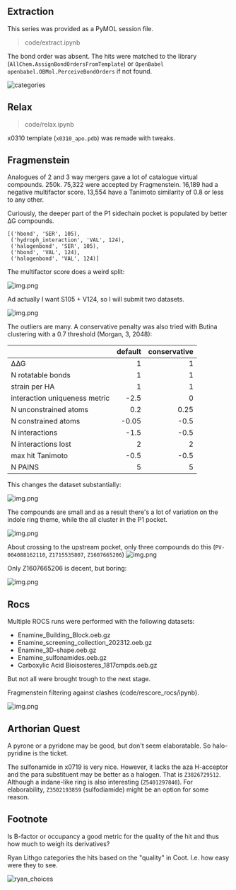 ## Extraction

This series was provided as a PyMOL session file.

> code/extract.ipynb

The bond order was absent. The hits were matched to the library (`AllChem.AssignBondOrdersFromTemplate`) 
or `OpenBabel openbabel.OBMol.PerceiveBondOrders` if not found.

![categories](images/categories.png)

## Relax

> code/relax.ipynb

x0310 template (`x0310_apo.pdb`) was remade with tweaks.

## Fragmenstein

Analogues of 2 and 3 way mergers gave a lot of catalogue virtual compounds. 250k.
75,322 were accepted by Fragmenstein.
16,189 had a negative multifactor score.
13,554 have a Tanimoto similarity of 0.8 or less to any other.

Curiously, the deeper part of the P1 sidechain pocket is populated by better ∆G compounds.

    [('hbond', 'SER', 105),
     ('hydroph_interaction', 'VAL', 124),
     ('halogenbond', 'SER', 105),
     ('hbond', 'VAL', 124),
     ('halogenbond', 'VAL', 124)]

The multifactor score does a weird split:

![img.png](images/dG-pocket.png)

Ad actually I want S105 + V124, so I will submit two datasets.

![img.png](images/atS105.png)

The outliers are many.
A conservative penalty was also tried with Butina clustering with a 0.7 threshold (Morgan, 3, 2048):

|                               |   default | conservative |
|:------------------------------|----------:|-------------:|
| ∆∆G                           |      1    |            1 |
| N rotatable bonds             |      1    |            1 |
| strain per HA                 |      1    |            1 |
| interaction uniqueness metric |     -2.5  |            0 |
| N unconstrained atoms         |      0.2  |         0.25 |
| N constrained atoms           |     -0.05 |         -0.5 |
| N interactions                |     -1.5  |         -0.5 |
| N interactions lost           |      2    |            2 |
| max hit Tanimoto              |     -0.5  |         -0.5 |
| N PAINS                       |      5    |            5 |

This changes the dataset substantially:

![img.png](images/con_scatter.png)

The compounds are small and as a result there's a lot of variation on the indole ring theme,
while the all cluster in the P1 pocket.

![img.png](images/con.png)

About crossing to the upstream pocket, only three compounds do this
(`PV-004088162110`,  `Z1715535807`, `Z1607665206`)
![img.png](images/upstream.png)

Only Z1607665206 is decent, but boring:

![img.png](images/Z1607665206.png)

## Rocs
Multiple ROCS runs were performed with the following datasets:

* Enamine_Building_Block.oeb.gz
* Enamine_screening_collection_202312.oeb.gz
* Enamine_3D-shape.oeb.gz
* Enamine_sulfonamides.oeb.gz
* Carboxylic Acid Bioisosteres_1817cmpds.oeb.gz

But not all were brought trough to the next stage.

Fragmenstein filtering against clashes (code/rescore_rocs/ipynb).

![img.png](images/rocs.png)

## Arthorian Quest

A pyrone or a pyridone may be good, but don't seem elaboratable. So halo-pyridine is the ticket.

The sulfonamide in x0719 is very nice. However, it lacks the aza H-acceptor
and the para substituent may be better as a halogen.
That is `Z3826729512`. Although a indane-like ring is also interesting (`Z5401297840`).
For elaborability, `Z3502193859` (sulfodiamide) might be an option for some reason.

## Footnote

Is B-factor or occupancy a good metric for the quality of the hit and thus how much to weigh its derivatives?

Ryan Lithgo categories the hits based on the "quality" in Coot.
I.e. how easy were they to see.

![ryan_choices](images/ryan_choices.png)